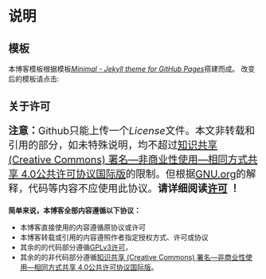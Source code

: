 <!-- 改编后的模板 -->
# 说明

## 模板
本博客模板根据模板[*Minimal - Jekyll theme for GitHub Pages*](https://github.com/pages-themes/minimal/)搭建而成。
改变后的模板请点击:

## 关于许可
<p style="font-size: 15pt;"><b>注意：</b>Github只能上传一个<i>License</i>文件。本文非转载和引用的部分，如未特殊说明，均不超过<a href="https://creativecommons.org/licenses/by-nc-sa/4.0/deed.zh/">知识共享 (Creative Commons) 署名—非商业性使用—相同方式共享 4.0公共许可协议国际版</a>的限制。但根据<a href="http://www.gnu.org/licenses/licenses.en.html#OtherWorks/">GNU.org</a>的解释，代码等内容不应使用此协议。<b>请详细阅读<a href="/assets/docs/Licenses.md">许可</a> ！</b></p>  

**简单来说，本博客全部内容遵循以下协议：**  
+ 本博客直接使用的内容遵循原协议或许可
+ 本博客转载或引用的内容遵照作者指定授权方式、许可或协议
+ 其余的的代码部分遵循[GPLv3许可](http://www.gnu.org/licenses/gpl-3.0.en.html#/)，
+ 其余的的非代码部分遵循[知识共享 (Creative Commons) 署名—非商业性使用—相同方式共享 4.0公共许可协议国际版](https://creativecommons.org/licenses/by-nc-sa/4.0/deed.zh/)。